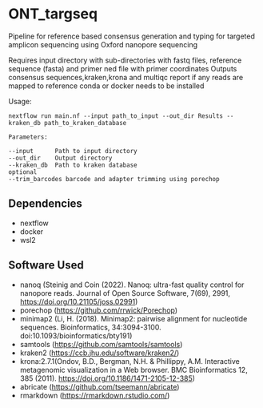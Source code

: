 # ONT_targseq
Pipeline for reference based consensus generation and typing for targeted amplicon sequencing using Oxford nanopore sequencing

Requires input directory with sub-directories with fastq files, reference sequence (fasta) and primer ned file with primer coordinates
Outputs consensus sequences,kraken,krona and multiqc report if any reads are mapped to reference
conda or docker needs to be installed

Usage:
```
nextflow run main.nf --input path_to_input --out_dir Results --kraken_db path_to_kraken_database
```

```
Parameters:

--input      Path to input directory
--out_dir    Output directory
--kraken_db  Path to kraken database 
optional
--trim_barcodes barcode and adapter trimming using porechop

```
## Dependencies
* nextflow
* docker
* wsl2
## Software Used
* nanoq (Steinig and Coin (2022). Nanoq: ultra-fast quality control for nanopore reads. Journal of Open Source Software, 7(69), 2991, https://doi.org/10.21105/joss.02991)
* porechop (https://github.com/rrwick/Porechop)
* minimap2 (Li, H. (2018). Minimap2: pairwise alignment for nucleotide sequences. Bioinformatics, 34:3094-3100. doi:10.1093/bioinformatics/bty191)
* samtools (https://github.com/samtools/samtools)
* kraken2 (https://ccb.jhu.edu/software/kraken2/)
* krona:2.7.1(Ondov, B.D., Bergman, N.H. & Phillippy, A.M. Interactive metagenomic visualization in a Web browser. BMC Bioinformatics 12, 385 (2011). https://doi.org/10.1186/1471-2105-12-385)
* abricate (https://github.com/tseemann/abricate)
* rmarkdown (https://rmarkdown.rstudio.com/)
